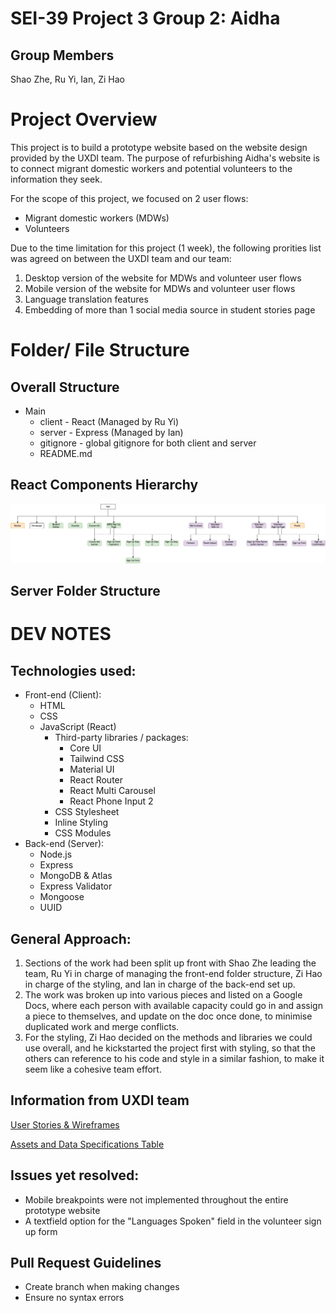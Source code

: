 <!-- @format -->

# SEI-39 Project 3 Group 2: Aidha

## Group Members

Shao Zhe, Ru Yi, Ian, Zi Hao

# Project Overview

This project is to build a prototype website based on the website design provided by the UXDI team. The purpose of refurbishing Aidha's website is to connect migrant domestic workers and potential volunteers to the information they seek.

For the scope of this project, we focused on 2 user flows:
- Migrant domestic workers (MDWs)
- Volunteers

Due to the time limitation for this project (1 week), the following prorities list was agreed on between the UXDI team and our team:
1. Desktop version of the website for MDWs and volunteer user flows
2. Mobile version of the website for MDWs and volunteer user flows
3. Language translation features
4. Embedding of more than 1 social media source in student stories page

# Folder/ File Structure

## Overall Structure

-   Main
    -   client - React (Managed by Ru Yi)
    -   server - Express (Managed by Ian)
    -   gitignore - global gitignore for both client and server
    -   README.md

## React Components Hierarchy
![hierarchy-structure](/client/src/assets/for_readme/hierarchy.png)

## Server Folder Structure


# DEV NOTES

## Technologies used:
- Front-end (Client):
    - HTML
    - CSS
    - JavaScript (React)
        - Third-party libraries / packages:
            - Core UI
            - Tailwind CSS
            - Material UI
            - React Router
            - React Multi Carousel
            - React Phone Input 2
        - CSS Stylesheet
        - Inline Styling
        - CSS Modules
- Back-end (Server):
    - Node.js
    - Express
    - MongoDB & Atlas
    - Express Validator
    - Mongoose
    - UUID

## General Approach:

1. Sections of the work had been split up front with Shao Zhe leading the team, Ru Yi in charge of managing the front-end folder structure, Zi Hao in charge of the styling, and Ian in charge of the back-end set up.
2. The work was broken up into various pieces and listed on a Google Docs, where each person with available capacity could go in and assign a piece to themselves, and update on the doc once done, to minimise duplicated work and merge conflicts.
3. For the styling, Zi Hao decided on the methods and libraries we could use overall, and he kickstarted the project first with styling, so that the others can reference to his code and style in a similar fashion, to make it seem like a cohesive team effort.

## Information from UXDI team
[User Stories & Wireframes](https://www.figma.com/file/b7U6lE6XHcCp6479KYeHnc/(SEI-%2B-UXDI)-Aidha-Website-Redesign?node-id=0%3A1)

[Assets and Data Specifications Table](https://drive.google.com/drive/folders/14FN7JOKPgIDVsrGosygk1TM0-IP7U4gq)

## Issues yet resolved:
- Mobile breakpoints were not implemented throughout the entire prototype website
- A textfield option for the "Languages Spoken" field in the volunteer sign up form

## Pull Request Guidelines

-   Create branch when making changes
-   Ensure no syntax errors

